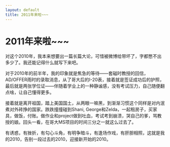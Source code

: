 ```yaml
---
layout: default
title: 2011年来啦~~~
---
```

# 2011年来啦\~\~\~ 
对这个2010年，我本来想要出一篇长篇大论，可惜被微博给带坏了，字都憋不出多少了。我还能记得什么就写下来吧。

对于2010年的前半年，我的印象就是焦急的等待——套磁时教授的回信，AD/OFFER雨时的录取消息，从了哥大后的I-20表，接着就是签证成功后的护照，最后就是两张学位证——伴随着学业上的一种静谧感，没有考试压力，自己随便翻点啥，让自己懂得更多。

接着就是离开祖国，踏上美国国土，从两眼一嘛黑，到渐渐习惯这个同样是对内泯煮对外砖挣的国家。跌跌撞撞碰到Shani, George和Zelda，一起租房子，买家具，做饭，付账。做作业和project做到吐血，考试考到崩溃，哭自己的爹，骂教授的娘。回头一看，在哥大MS项目的时间三分之一就这么过去了。

有诱惑，有挫折，有勾心斗角，有明争暗斗，有逢场作戏，有肝胆相照，这就是我的2010，告别一段过去的2010，迎接新开始的2010。